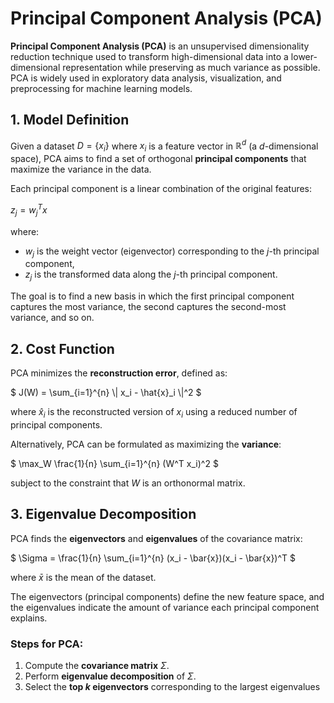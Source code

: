 Principal Component Analysis (PCA)
==================================

**Principal Component Analysis (PCA)** is an unsupervised dimensionality reduction technique used to transform high-dimensional data into a lower-dimensional representation while preserving as much variance as possible. PCA is widely used in exploratory data analysis, visualization, and preprocessing for machine learning models.

1\. Model Definition
-------------------

Given a dataset $`D = \{x_i\} `$ where $`x_i `$ is a feature vector in $`\mathbb{R}^d `$ (a $`d`$-dimensional space), PCA aims to find a set of orthogonal **principal components** that maximize the variance in the data.

Each principal component is a linear combination of the original features:

$`
z_j = w_j^T x
`$

where:
- $` w_j `$ is the weight vector (eigenvector) corresponding to the $`j`$-th principal component,
- $` z_j `$ is the transformed data along the $`j`$-th principal component.

The goal is to find a new basis in which the first principal component captures the most variance, the second captures the second-most variance, and so on.

2\. Cost Function
----------------

PCA minimizes the **reconstruction error**, defined as:

$`
J(W) = \sum_{i=1}^{n} \| x_i - \hat{x}_i \|^2
`$

where $` \hat{x}_i `$ is the reconstructed version of $` x_i `$ using a reduced number of principal components.

Alternatively, PCA can be formulated as maximizing the **variance**:

$`
\max_W \frac{1}{n} \sum_{i=1}^{n} (W^T x_i)^2
`$

subject to the constraint that $` W `$ is an orthonormal matrix.

3\. Eigenvalue Decomposition
----------------------------

PCA finds the **eigenvectors** and **eigenvalues** of the covariance matrix:

$`
\Sigma = \frac{1}{n} \sum_{i=1}^{n} (x_i - \bar{x})(x_i - \bar{x})^T
`$

where $` \bar{x} `$ is the mean of the dataset.

The eigenvectors (principal components) define the new feature space, and the eigenvalues indicate the amount of variance each principal component explains.

### Steps for PCA:

1. Compute the **covariance matrix** $` \Sigma `$.
2. Perform **eigenvalue decomposition** of $` \Sigma `$.
3. Select the **top $k$ eigenvectors** corresponding to the largest eigenvalues
